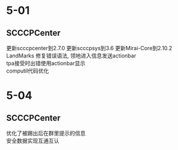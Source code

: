 # 5-01
## SCCCPCenter
更新scccpcenter到2.7.0 
更新scccpsys到3.6 
更新Mirai-Core到2.10.2  
LandMarks 修复错误语法, 领地进入信息发送actionbar  
tpa接受时出错使用actionbar显示  
computil代码优化  
# 5-04
## SCCCPCenter
优化了被踢出后在群里提示的信息    
安全数据实现互通互认  
